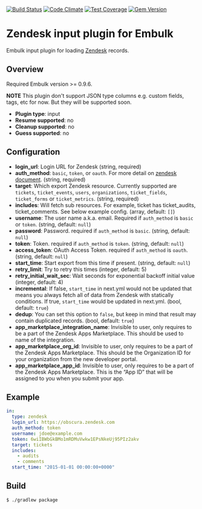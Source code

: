 [![Build Status](https://travis-ci.org/treasure-data/embulk-input-zendesk.svg?branch=master)](https://travis-ci.org/treasure-data/embulk-input-zendesk)
[![Code Climate](https://codeclimate.com/github/treasure-data/embulk-input-zendesk/badges/gpa.svg)](https://codeclimate.com/github/treasure-data/embulk-input-zendesk)
[![Test Coverage](https://codeclimate.com/github/treasure-data/embulk-input-zendesk/badges/coverage.svg)](https://codeclimate.com/github/treasure-data/embulk-input-zendesk/coverage)
[![Gem Version](https://badge.fury.io/rb/embulk-input-zendesk.svg)](https://badge.fury.io/rb/embulk-input-zendesk)

# Zendesk input plugin for Embulk

Embulk input plugin for loading [Zendesk](https://www.zendesk.com/) records.

## Overview

Required Embulk version >= 0.9.6.

**NOTE** This plugin don't support JSON type columns e.g. custom fields, tags, etc for now. But they will be supported soon.

* **Plugin type**: input
* **Resume supported**: no
* **Cleanup supported**: no
* **Guess supported**: no

## Configuration

- **login_url**: Login URL for Zendesk (string, required)
- **auth_method**: `basic`, `token`, or `oauth`. For more detail on [zendesk document](https://developer.zendesk.com/rest_api/docs/core/introduction#security-and-authentication). (string, required)
- **target**: Which export Zendesk resource. Currently supported are `tickets`, `ticket_events`, `users`, `organizations`, `ticket_fields`, `ticket_forms` or `ticket_metrics`. (string, required)
- **includes**: Will fetch sub resources. For example, ticket has ticket_audits, ticket_comments. See below example config. (array, default: `[]`)
- **username**: The user name a.k.a. email. Required if `auth_method` is `basic` or `token`. (string, default: `null`)
- **password**: Password. required if `auth_method` is `basic`. (string, default: `null`)
- **token**: Token. required if `auth_method` is `token`. (string, default: `null`)
- **access_token**: OAuth Access Token. required if `auth_method` is `oauth`. (string, default: `null`)
- **start_time**: Start export from this time if present. (string, default: `null`)
- **retry_limit**: Try to retry this times (integer, default: 5)
- **retry_initial_wait_sec**: Wait seconds for exponential backoff initial value (integer, default: 4)
- **incremental**: If false, `start_time` in next.yml would not be updated that means you always fetch all of data from Zendesk with statically conditions. If true, `start_time` would be updated in next.yml. (bool, default: `true`)
- **dedup**: You can set this option to `false`, but keep in mind that result may contain duplicated records. (bool, default: `true`)
- **app_marketplace_integration_name**: Invisible to user, only requires to be a part of the Zendesk Apps Marketplace. This should be used to name of the integration.
- **app_marketplace_org_id**: Invisible to user, only requires to be a part of the Zendesk Apps Marketplace. This should be the Organization ID for your organization from the new developer portal.
- **app_marketplace_app_id**: Invisible to user, only requires to be a part of the Zendesk Apps Marketplace. This is the “App ID” that will be assigned to you when you submit your app.
  
## Example

```yaml
in:
  type: zendesk
  login_url: https://obscura.zendesk.com
  auth_method: token
  username: jdoe@example.com
  token: 6wiIBWbGkBMo1mRDMuVwkw1EPsNkeUj95PIz2akv
  target: tickets
  includes:
    - audits
    - comments
  start_time: "2015-01-01 00:00:00+0000"
```


## Build

```
$ ./gradlew package
```
